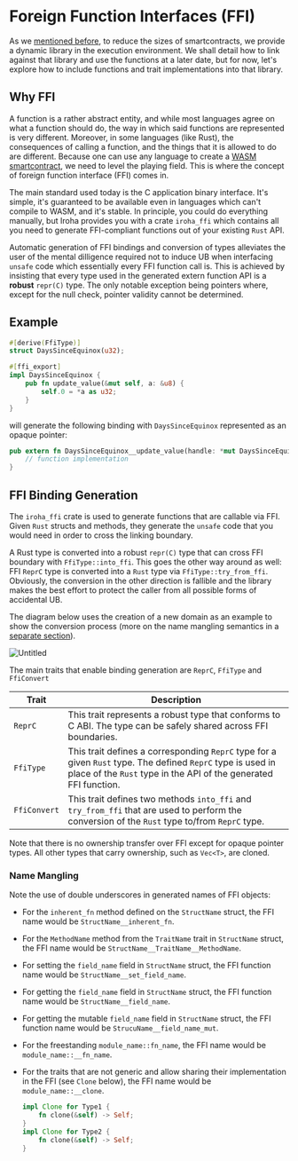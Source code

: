 # Foreign Function Interfaces (FFI)

As we [mentioned before](./wasm.md), to reduce the sizes of smartcontracts,
we provide a dynamic library in the execution environment. We shall detail
how to link against that library and use the functions at a later date, but
for now, let's explore how to include functions and trait implementations
into that library.

## Why FFI

A function is a rather abstract entity, and while most languages agree on
what a function should do, the way in which said functions are represented
is very different. Moreover, in some languages (like Rust), the
consequences of calling a function, and the things that it is allowed to do
are different. Because one can use any language to create a
[WASM smartcontract](./wasm.md), we need to level the playing field. This
is where the concept of foreign function interface (FFI) comes in.

The main standard used today is the C application binary interface. It's
simple, it's guaranteed to be available even in languages which can't
compile to WASM, and it's stable. In principle, you could do everything
manually, but Iroha provides you with a crate `iroha_ffi` which contains
all you need to generate FFI-compliant functions out of your existing `Rust` API. 

Automatic generation of FFI bindings and conversion of types alleviates the user of the mental dilligence required not to induce UB when interfacing `unsafe` code which essentially every FFI function call is. This is achieved by insisting that every type used in the generated extern function API is a **robust** `repr(C)` type. The only notable exception being pointers where, except for the null check, pointer validity cannot be determined.

## Example

```rust
#[derive(FfiType)]
struct DaysSinceEquinox(u32);

#[ffi_export]
impl DaysSinceEquinox {
    pub fn update_value(&mut self, a: &u8) {
        self.0 = *a as u32;
    }
}
```

will generate the following binding with `DaysSinceEquinox` represented as an opaque pointer:

```rust
pub extern fn DaysSinceEquinox__update_value(handle: *mut DaysSinceEquinox, a: *const u8) -> FfiReturn {
    // function implementation
}
```

## FFI Binding Generation

The `iroha_ffi` crate is used to generate functions that are callable via FFI. Given `Rust` structs and methods, they generate the `unsafe` code that you would need in order to cross the linking boundary. 

A Rust type is converted into a robust `repr(C)` type that can cross FFI boundary with `FfiType::into_ffi`. This goes the other way around as well: FFI `ReprC` type is converted into a `Rust` type via `FfiType::try_from_ffi`. Obviously, the conversion in the other direction is fallible and the library makes the best effort to protect the caller from all possible forms of accidental UB. 

The diagram below uses the creation of a new domain as an example to show the conversion process (more on the name mangling semantics in a
[separate section](#name-mangling)).

![Untitled](/img/ffi.png)

The main traits that enable binding generation are `ReprC`, `FfiType` and `FfiConvert`

<!-- Check: might change in future releases -->

| Trait        | Description                                                                                                         |
| ------------ | ------------------------------------------------------------------------------------------------------------------- |
| `ReprC`      | This trait represents a robust type that conforms to C ABI. The type can be safely shared across FFI boundaries.    |
| `FfiType`    | This trait defines a corresponding `ReprC` type for a given `Rust` type. The defined `ReprC` type is used in place of the `Rust` type in the API of the generated FFI function.|
| `FfiConvert` | This trait defines two methods `into_ffi` and `try_from_ffi` that are used to perform the conversion of the `Rust` type to/from `ReprC` type. |

Note that there is no ownership transfer over FFI except for opaque pointer types. All other types that carry ownership, such as `Vec<T>`, are cloned.

### Name Mangling

Note the use of double underscores in generated names of FFI objects:

- For the `inherent_fn` method defined on the `StructName` struct, the FFI name would be `StructName__inherent_fn`.
- For the `MethodName` method from the `TraitName` trait in `StructName` struct, the FFI name would be `StructName__TraitName__MethodName`.
- For setting the `field_name` field in `StructName` struct, the FFI function name would be `StructName__set_field_name`.
- For getting the `field_name` field in `StructName` struct, the FFI function name would be `StructName__field_name`.
- For getting the mutable `field_name` field in `StructName` struct, the FFI function name would be `StrucuName__field_name_mut`.
- For the freestanding `module_name::fn_name`, the FFI name would be `module_name::__fn_name`.
- For the traits that are not generic and allow sharing their implementation in the FFI (see `Clone` below), the FFI name would be `module_name::__clone`.

  ```rust
  impl Clone for Type1 {
      fn clone(&self) -> Self;
  }
  impl Clone for Type2 {
      fn clone(&self) -> Self;
  }
  ```
